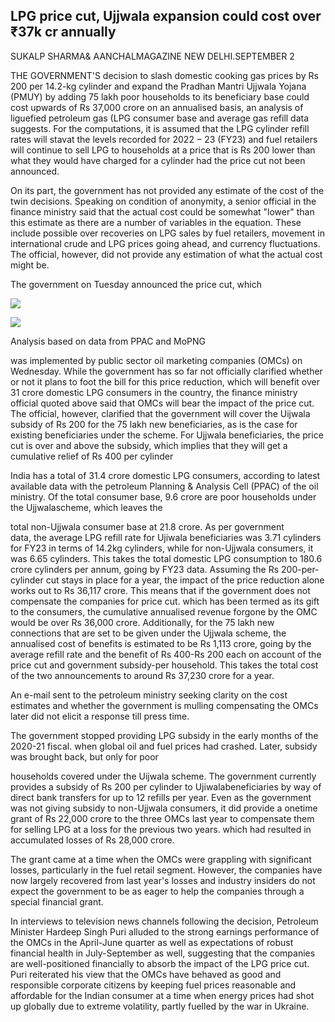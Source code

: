 ## LPG price cut, Ujjwala expansion could cost over ₹37k cr annually

SUKALP SHARMA& AANCHALMAGAZINE NEW DELHI.SEPTEMBER 2

THE GOVERNMENT'S decision to slash domestic cooking gas prices by Rs 200 per 14.2-kg cylinder and expand the Pradhan Mantri Ujjwala Yojana (PMUY) by adding 75 lakh poor households to its beneficiary base could cost upwards of Rs 37,000 crore on an annualised basis, an analysis of liguefied petroleum gas (LPG consumer base and average gas refill data suggests. For the computations, it is assumed that the LPG cylinder refill rates will stavat the levels recorded for  $2022-23$ (FY23) and fuel retailers will continue to sell LPG to households at a price that is Rs 200 lower than what they would have charged for a cylinder had the price cut not been announced.

On its part, the government has not provided any estimate of the cost of the twin decisions. Speaking on condition of anonymity, a senior official in the finance ministry said that the actual cost could be somewhat "lower" than this estimate as there are a number of variables in the equation. These include possible over recoveries on LPG sales by fuel retailers, movement in international crude and LPG prices going ahead, and currency fluctuations. The official, however, did not provide any estimation of what the actual cost might be.

The government on Tuesday announced the price cut, which

![](_page_0_Figure_5.jpeg)

![](_page_0_Figure_6.jpeg)

Analysis based on data from PPAC and MoPNG

was implemented by public sector oil marketing companies (OMCs) on Wednesday. While the government has so far not officially clarified whether or not it plans to foot the bill for this price reduction, which will benefit over 31 crore domestic LPG consumers in the country, the finance ministry official quoted above said that OMCs will bear the impact of the price cut. The official, however, clarified that the government will cover the Uijwala subsidy of Rs 200 for the 75 lakh new beneficiaries, as is the case for existing beneficiaries under the scheme. For Ujjwala beneficiaries, the price cut is over and above the subsidy, which implies that they will get a cumulative relief of Rs 400 per cylinder

India has a total of 31.4 crore domestic LPG consumers, according to latest available data with the petroleum Planning & Analysis Cell (PPAC) of the oil ministry. Of the total consumer base, 9.6 crore are poor households under the Ujjwalascheme, which leaves the

total non-Ujjwala consumer base at 21.8 crore. As per government<br>data, the average LPG refill rate for Ujiwala beneficiaries was 3.71 cylinders for FY23 in terms of 14.2kg cylinders, while for non-Ujjwala consumers, it was 6.65 cylinders. This takes the total domestic LPG consumption to 180.6 crore cylinders per annum, going by FY23 data. Assuming the Rs 200-per-cylinder cut stays in place for a year, the impact of the price reduction alone works out to Rs 36,117 crore. This means that if the government does not compensate the companies for price cut. which has been termed as its gift to the consumers, the cumulative annualised revenue forgone by the OMC would be over Rs 36,000 crore. Additionally, for the 75 lakh new connections that are set to be given under the Ujjwala scheme, the annualised cost of benefits is estimated to be Rs 1,113 crore, going by the average refill rate and the benefit of Rs 400-Rs 200 each on account of the price cut and government subsidy-per household. This takes the total cost of the two announcements to around Rs 37,230 crore for a year.

An e-mail sent to the petroleum ministry seeking clarity on the cost estimates and whether the government is mulling compensating the OMCs later did not elicit a response till press time.

The government stopped providing LPG subsidy in the early months of the 2020-21 fiscal. when global oil and fuel prices had crashed. Later, subsidy was brought back, but only for poor

households covered under the Uijwala scheme. The government currently provides a subsidy of Rs 200 per cylinder to Ujiwalabeneficiaries by way of direct bank transfers for up to 12 refills per year. Even as the government was not giving subsidy to non-Ujjwala consumers, it did provide a onetime grant of Rs 22,000 crore to the three OMCs last year to compensate them for selling LPG at a loss for the previous two years. which had resulted in accumulated losses of Rs 28,000 crore.

The grant came at a time when the OMCs were grappling with significant losses, particularly in the fuel retail segment. However, the companies have now largely recovered from last year's losses and industry insiders do not expect the government to be as eager to help the companies through a special financial grant.

In interviews to television news channels following the decision, Petroleum Minister Hardeep Singh Puri alluded to the strong earnings performance of the OMCs in the April-June quarter as well as expectations of robust financial health in July-September as well, suggesting that the companies are well-positioned financially to absorb the impact of the LPG price cut. Puri reiterated his view that the OMCs have behaved as good and responsible corporate citizens by keeping fuel prices reasonable and affordable for the Indian consumer at a time when energy prices had shot up globally due to extreme volatility, partly fuelled by the war in Ukraine.